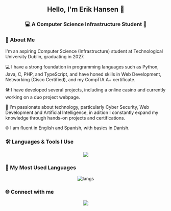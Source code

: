 <h2 align="center">Hello, I'm Erik Hansen 👾</h2>

<h3 align="center">💻 A Computer Science Infrastructure Student 🌃</h3>

### 🌌 About Me
<p align="left">
I'm an aspiring Computer Science (Infrastructure) student at Technological University Dublin, graduating in 2027.
  
💻 I have a strong foundation in programming languages such as Python, Java, C, PHP, and TypeScript, and have honed skills in Web Development, Networking (Cisco Certified), and my CompTIA A+ certificate.

🛠 I have developed several projects, including a online casino and currently working on a duo project webpage.

🌟 I'm passionate about technology, particularly Cyber Security, Web Development and Artificial Intelligence, in adition I constantly expand my knowledge through hands-on projects and certifications.

🌐 I am fluent in English and Spanish, with basics in Danish.
</p>

### 🛠 Languages & Tools I Use
<p align="center">
  <img src="https://skillicons.dev/icons?i=python,java,c,js,ts,react,nodejs,nextjs,html,css,php,tailwind,git,github,docker,linux,vscode,mysql,postgres,kotlin,androidstudio&theme=dark" />
</p>

### 🚀 My Most Used Languages
<p align="center">
  <!--<img src="https://github-readme-stats.vercel.app/api?username=Nebr1s&show_icons=true&theme=radical&hide_border=true&bg_color=0D1117&title_color=00ffe7&icon_color=ff00ff" height="180"/>
  <img src="https://github-readme-streak-stats.herokuapp.com?user=Nebr1s&theme=radical&hide_border=true&background=0D1117&ring=ff00ff&fire=00ffe7&currStreakLabel=00ffe7" height="180"/>-->
  <img src="https://github-readme-stats.vercel.app/api/top-langs/?username=Nebr1s&layout=compact&hide_border=true&bg_color=f5f5f5&title_color=c41e3a&text_color=1a1a1a&icon_color=ffb300" alt="langs" />
</p>

### 🌐 Connect with me
<p align="center">
  <a href="https://linkedin.com/in/erik-hansen-nebris"><img src="https://img.shields.io/badge/LinkedIn-c41e3a?style=for-the-badge&logo=linkedin&logoColor=white"/></a>
</p>
